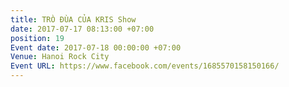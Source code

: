 ```yaml
---
title: TRÒ ĐÙA CỦA KRIS Show
date: 2017-07-17 08:13:00 +07:00
position: 19
Event date: 2017-07-18 00:00:00 +07:00
Venue: Hanoi Rock City
Event URL: https://www.facebook.com/events/1685570158150166/
---
```


